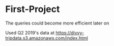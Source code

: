 # First-Project
The queries could become more efficient later on

Used Q2 2019's data at https://divvy-tripdata.s3.amazonaws.com/index.html
